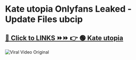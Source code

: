 
 # Kate utopia Onlyfans Leaked - Update Files ubcip

## <h2><a href="https://clipsfans.com/Kate_utopia&ref=git">🔗 Click to LINKS ⏩⏩ 👉 🟢 Kate utopia </a></h2>

<a href="https://clipsfans.com/Kate_utopia&ref=git" rel="nofollow" data-target="animated-image.originalLink"><img src="https://i.ibb.co.com/xMMVF88/686577567.gif" alt="Viral Video Original" style="max-width: 100%; display: inline-block;" data-target="animated-image.originalImage"></a>

